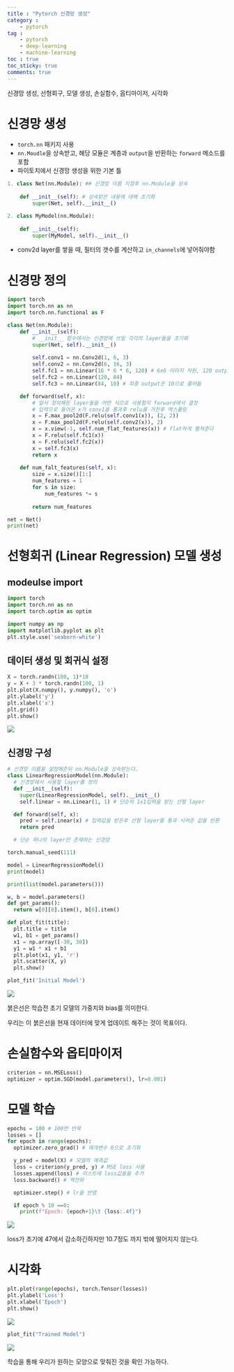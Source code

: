 ```yaml
---
title : "Pytorch 신경망 생성"
category :
    - pytorch
tag :
    - pytorch
    - deep-learning
    - machine-learning
toc : true
toc_sticky: true
comments: true
---
```

신경망 생성, 선형회구, 모델 생성, 손실함수, 옵티마이저, 시각화

# 신경망 생성 
- `torch.nn` 패키지 사용
- `nn.Moudle`을 상속받고, 해당 모듈은 계층과 `output`을 반환하는 `forward` 메소드를 포함
- 파이토치에서 신경망 생성을 위한 기본 틀 

```python
1. class Net(nn.Module): ## 신경망 이름 지정후 nn.Module을 상속
 
    def __init__(self): # 상속받은 내용에 대해 초기화
        super(Net, self).__init__()

2. class MyModel(nn.Module):
    
    def __init__(self):
        super(MyModel, self).__init__()
```

- conv2d layer를 쌓을 때, 필터의 갯수를 계산하고 `in_channels`에 넣어줘야함

# 신경망 정의

```python
import torch
import torch.nn as nn
import torch.nn.functional as F
```


```python
class Net(nn.Module):
    def __init__(self):
        # __init__ 함수에서는 신경망에 쓰일 각각의 layer들을 초기화 
        super(Net, self).__init__() 
    
        self.conv1 = nn.Conv2d(1, 6, 3)
        self.conv2 = nn.Conv2d(6, 16, 3)
        self.fc1 = nn.Linear(16 * 6 * 6, 120) # 6x6 이미지 차원, 120 output
        self.fc2 = nn.Linear(120, 84) 
        self.fc3 = nn.Linear(84, 10) # 최종 output은 10으로 줄어듦

    def forward(self, x):
        # 앞서 정의해둔 layer들을 어떤 식으로 사용할지 forward에서 결정
        # 입력으로 들어온 x가 conv1을 통과후 relu를 거친후 맥스풀링 
        x = F.max_pool2d(F.relu(self.conv1(x)), (2, 2))
        x = F.max_pool2d(F.relu(self.conv2(x)), 2)
        x = x.view(-1, self.num_flat_features(x)) # flat하게 펼쳐준다
        x = F.relu(self.fc1(x))
        x = F.relu(self.fc2(x))
        x = self.fc3(x)
        return x
    
    def num_falt_features(self, x):
        size = x.size()[1:]
        num_features = 1
        for s in size:
            num_features *= s 
        
        return num_features
```

```python
net = Net()
print(net)
```

# 선형회귀 (Linear Regression) 모델 생성

## modeulse import
```python
import torch
import torch.nn as nn
import torch.optim as optim

import numpy as np
import matplotlib.pyplot as plt
plt.style.use('seaborn-white')
```

## 데이터 생성 및 회귀식 설정
```python
X = torch.randn(100, 1)*10
y = X + 3 * torch.randn(100, 1)
plt.plot(X.numpy(), y.numpy(), 'o')
plt.ylabel('y')
plt.xlabel('x')
plt.grid()
plt.show()  
```

![](/assets/image/2022-03-02-21-20-19.png)

## 신경망 구성
```python
# 신경망 이름을 설정해준뒤 nn.Module을 상속받는다. 
class LinearRegressionModel(nn.Module):
  # 신경망에서 사용할 layer를 정의 
  def __init__(self):
    super(LinearRegressionModel, self).__init__()
    self.linear = nn.Linear(1, 1) # 단순히 1x1입력을 받는 선형 layer

  def forward(self, x):
    pred = self.inear(x) # 입력값을 받은후 선형 layer를 통과 시켜준 값을 반환
    return pred

  # 단순 하나의 layer만 존재하는 신경망 

```
```python
torch.manual_seed(111)

model = LinearRegressionModel()
print(model)

print(list(model.parameters()))
```
```python
w, b = model.parameters()
def get_params():
  return w[0][0].item(), b[0].item()

def plot_fit(title):
  plt.title = title
  w1, b1 = get_params()
  x1 = np.array([-30, 30])
  y1 = w1 * x1 + b1
  plt.plot(x1, y1, 'r')
  plt.scatter(X, y)
  plt.show()

plot_fit('Initial Model')

```
![](/assets/image/2022-03-02-21-20-40.png)

붉은선은 학습전 초기 모델의 가중치와 bias를 의미한다.

우리는 이 붉은선을 현재 데이터에 맞게 업데이트 해주는 것이 목표이다.

# 손실함수와 옵티마이저
```python
criterion = nn.MSELoss()
optimizer = optim.SGD(model.parameters(), lr=0.001)
```

# 모델 학습
```python
epochs = 100 # 100번 반복
losses = [] 
for epoch in range(epochs):
  optimizer.zero_grad() # 매개변수 0으로 초기화  

  y_pred = model(X) # 모델의 예측값 
  loss = criterion(y_pred, y) # MSE loss 사용
  losses.append(loss) # 리스트에 loss값들을 추가
  loss.backward() # 역전파

  optimizer.step() # lr을 반영

  if epoch % 10 ==0:
    print(f"Epoch: {epoch+1}\t {loss:.4f}")
```

![](/assets/image/2022-03-02-21-48-47.png)

loss가 초기에 47에서 감소하긴하지만 10.7정도 까지 밖에 떨어지지 않는다.

# 시각화
```python
plt.plot(range(epochs), torch.Tensor(losses))
plt.ylabel('Loss')
plt.xlabel('Epoch')
plt.show()
```
![](/assets/image/2022-03-02-21-54-33.png)

```python
plot_fit("Trained Model")
```
![](/assets/image/2022-03-02-21-54-52.png)

학습을 통해 우리가 원하는 모양으로 맞춰진 것을 확인 가능하다. 

